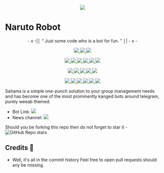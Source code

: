  <p align="center">
  <img src="https://telegra.ph/file/22ff2fef6a2e1ba13ad03.jpg">
</p>

# Naruto Robot

<p align="center">
- x -|│  “	Just some code who is a bot for fun. ”  │| - x -
</p>

<p align="center">
<a href="https://app.codacy.com/gh/theshashankk/naruto?utm_source=github.com&utm_medium=referral&utm_content=Theshashankk/Naruto&utm_campaign=Badge_Grade_Settings" alt="Codacy Badge">
<img src="https://api.codacy.com/project/badge/Grade/6141417ceaf84545bab6bd671503df51" /> </a>
<a href="https://github.com/theshashankk/Naruto" alt="Libraries.io dependency status for GitHub repo"> <img src="https://img.shields.io/librariesio/github/Theshashankk/Naruto" /> </a>
<a href="http://hits.dwyl.com/theshashankk/naruto" alt="HitCount"> <img src="http://hits.dwyl.com/theshashankk/naruto.svg" /> </a>
</p>
<p align="center">
<a href="https://github.com/theshashankk/naruto" alt="GitHub closed issues"> <img src="https://img.shields.io/github/issues-closed-raw/theshashankk/naruto?style=flat&logo=github&color=success" /> </a>
<a href="https://github.com/theshashankk/naruto" alt="GitHub commit activity"> <img src="https://img.shields.io/github/commit-activity/m/theshashankk/naruto" /> </a>
<a href="https://github.com/theshashankk/naruto/graphs/contributors" alt="GitHub contributors"> <img src="https://img.shields.io/github/contributors/theshashankk/naruto?style=flat&logo=github" /> </a>
<a href="https://github.com/theshashankk/naruto/network/members" alt="GitHub forks"> <img src="https://img.shields.io/github/forks/theshashankk/naruto?label=Forks&logo=github" /> </a>
<a href="https://github.com/theshashankk/naruto" alt="GitHub closed pull requests"> <img src="https://img.shields.io/github/issues-pr-closed-raw/theshashankk/naruto?color=success" /> </a>
<a href="https://github.com/theshashankk/naruto" alt="GitHub issues"> <img src="https://img.shields.io/github/issues-raw/theshashankk/naruto?style=flat&logo=github&color=yellow" /> </a>
</p>
<p align="center">
<a href="https://github.com/theshashankk/naruto" alt="GitHub release (latest by date including pre-releases)"> <img src="https://img.shields.io/github/v/release/theshashankk/naruto?include_prereleases?style=flat&logo=github" /> </a>
<a href="https://www.python.org/" alt="made-with-python"> <img src="https://img.shields.io/badge/Made%20with-Python-1f425f.svg?style=flat&logo=python&color=blue" /> </a>
<a href="https://github.com/theshashankk/naruto" alt="Docker!"> <img src="https://aleen42.github.io/badges/src/docker.svg" /> </a>
<a href="https://github.com/theshashankk/naruto" alt="GitHub repo size"> <img src="https://img.shields.io/github/repo-size/theshashankk/naruto" /> </a>
<a href="https://github.com/theshashankk/naruto/blob/master/LICENSE" alt="GPLv3 license"> <img src="https://img.shields.io/badge/License-GPLv3-blue.svg" /> </a>
</p>
<p align="center">
<a href="https://ko-fi.com/sawada" alt="Donate!"> <img src="https://aleen42.github.io/badges/src/paypal.svg" /> </a>
<a href="https://t.me/Theshashank" alt="Telegram!"> <img src="https://aleen42.github.io/badges/src/telegram.svg" /> </a>
<a href="https://discord.animekaizoku.com" alt="Discord"> <img src="https://img.shields.io/discord/465068856692441090?style=flat&logo=discord&color=blue" /> </a>
<a href="" alt="ShashanK"> <img src="https://img.shields.io/badge/Built%20by-Kaizoku-blue" /> </a>
<a href="https://github.com/theshashankk/naruto/graphs/commit-activity" alt="Maintenance"> <img src="https://img.shields.io/badge/Maintained%3F-yes-green.svg" /> </a>
<a href="https://makeapullrequest.com" alt="PRs Welcome"> <img src="https://img.shields.io/badge/PRs-welcome-brightgreen.svg?style=flat-square" /> </a>
</p>



Saitama is a simple one-punch solution to your group management needs and has become one of the most prominently kanged bots around telegram, purely weeab themed.

* Bot Link:  <a href="https://t.me/naruto_RooBoT" alt="Naruto Robot"> <img src="https://img.shields.io/badge/%F0%9F%A4%96%20-naruto-blue" /> </a>
* News channel: <a  href="https://t.me/narutosupport" alt="One Punch Updates"> <img  src="https://img.shields.io/badge/%F0%9F%92%A1-One%20Punch%20Updates-9cf" /> </a>

Should you be forking this repo then do not forget to star it - <img alt="GitHub Repo stars" src="https://img.shields.io/github/stars/theshashankk/naruto?color=white&label=%F0%9F%8C%9F%20star">

## Credits 📍
* Well, it's all in the commit history 
Feel free to open pull requests should any be missing.
